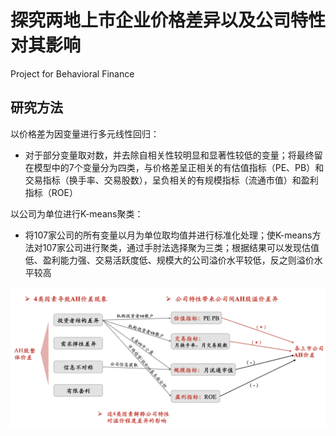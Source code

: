 # 探究两地上市企业价格差异以及公司特性对其影响
Project for Behavioral Finance

## 研究方法

以价格差为因变量进行多元线性回归：
- 对于部分变量取对数，并去除自相关性较明显和显著性较低的变量；将最终留在模型中的7个变量分为四类，与价格差呈正相关的有估值指标（PE、PB）和交易指标（换手率、交易股数），呈负相关的有规模指标（流通市值）和盈利指标（ROE）

以公司为单位进行K-means聚类：
- 将107家公司的所有变量以月为单位取均值并进行标准化处理；使K-means方法对107家公司进行聚类，通过手肘法选择聚为三类；根据结果可以发现估值低、盈利能力强、交易活跃度低、规模大的公司溢价水平较低，反之则溢价水平较高




<p float="left" align="left">
  <img src="/conclusion.png" / >
</p>
